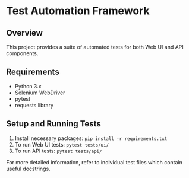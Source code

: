 # Test Automation Framework

## Overview
This project provides a suite of automated tests for both Web UI and API components.

## Requirements
- Python 3.x
- Selenium WebDriver
- pytest
- requests library

## Setup and Running Tests
1. Install necessary packages: `pip install -r requirements.txt`
2. To run Web UI tests: `pytest tests/ui/`
3. To run API tests: `pytest tests/api/`

For more detailed information, refer to individual test files which contain useful docstrings.
